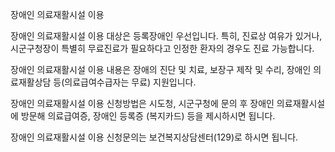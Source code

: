 장애인 의료재활시설 이용


장애인 의료재활시설 이용 대상은 등록장애인 우선입니다. 특히, 진료상 여유가 있거나, 시군구청장이 특별히 무료진료가 필요하다고 인정한 환자의 경우도 진료 가능합니다.


장애인 의료재활시설 이용 내용은 장애의 진단 및 치료, 보장구 제작 및 수리, 장애인 의료재활상담 등(의료급여수급자는 무료) 지원입니다.


장애인 의료재활시설 이용 신청방법은 시도청, 시군구청에 문의 후 장애인 의료재활시설에 방문해 의료급여증, 장애인 등록증 (복지카드) 등을 제시하시면 됩니다.


장애인 의료재활시설 이용 신청문의는 보건복지상담센터(129)로 하시면 됩니다.